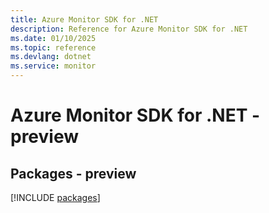 ```yaml
---
title: Azure Monitor SDK for .NET
description: Reference for Azure Monitor SDK for .NET
ms.date: 01/10/2025
ms.topic: reference
ms.devlang: dotnet
ms.service: monitor
---
```

# Azure Monitor SDK for .NET - preview
## Packages - preview
[!INCLUDE [packages](monitor-index.md)]
